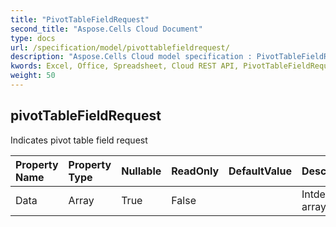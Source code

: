 ```yaml
---
title: "PivotTableFieldRequest"
second_title: "Aspose.Cells Cloud Document"
type: docs
url: /specification/model/pivottablefieldrequest/
description: "Aspose.Cells Cloud model specification : PivotTableFieldRequest. Effortlessly handle Excel and other spreadsheet documents with features like opening, generating, editing, splitting, merging, comparing, and converting."
kwords: Excel, Office, Spreadsheet, Cloud REST API, PivotTableFieldRequest
weight: 50
---
```


## **pivotTableFieldRequest**

Indicates pivot table field request 

| Property Name | Property Type | Nullable |  ReadOnly | DefaultValue | Description | 
| :- | :- | :- |:- |  :- | :- |
| Data | Array<Integer> | True |  False |  | Intdex array. |  

